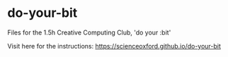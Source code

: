 # do-your-bit
Files for the 1.5h Creative Computing Club, 'do your :bit'

Visit here for the instructions: <https://scienceoxford.github.io/do-your-bit>

